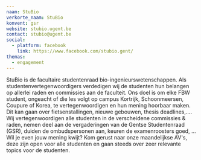 ```yaml
---
naam: StuBio
verkorte_naam: StuBio
konvent: gsr
website: stubio.ugent.be
contact: stubio@ugent.be
social:
  - platform: facebook
    link: https://www.facebook.com/stubio.gent/
themas:
  - engagement
---
```

StuBio is de facultaire studentenraad bio-ingenieurswetenschappen. Als studentenvertegenwoordigers verdedigen wij de studenten hun belangen op allerlei raden en commissies aan de faculteit. Ons doel is om elke FBW student, ongeacht of die les volgt op campus Kortrijk, Schoonmeersen, Coupure of Korea, te vertegenwoordigen en hun mening hoorbaar maken. Dit kan gaan over fietsenstallingen, nieuwe gebouwen, thesis deadlines,....
Wij vertegenwoordigen alle studenten in de verscheidene commissies & raden, nemen deel aan de vergaderingen van de Gentse Studentenraad (GSR), duiden de ombudspersonen aan, keuren de examenroosters goed, ...
Wil je even jouw mening kwijt? Kom gerust naar onze maandelijkse AV's, deze zijn open voor alle studenten en gaan steeds over zeer relevante topics voor de studenten.

